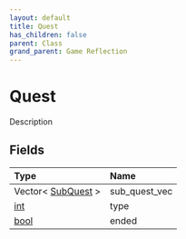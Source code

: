 ```yaml
---
layout: default
title: Quest
has_children: false
parent: Class
grand_parent: Game Reflection
---
```

# Quest
Description 

## Fields

| Type | Name |
|:----------|:--------------|
| Vector< [SubQuest](/riftbreaker-wiki/docs/game-reflection/classes/sub_quest/) > | sub_quest_vec |
| [int](/riftbreaker-wiki/docs/game-reflection/enums/int/) | type |
| [bool](/riftbreaker-wiki/docs/game-reflection/components/bool/) | ended |

